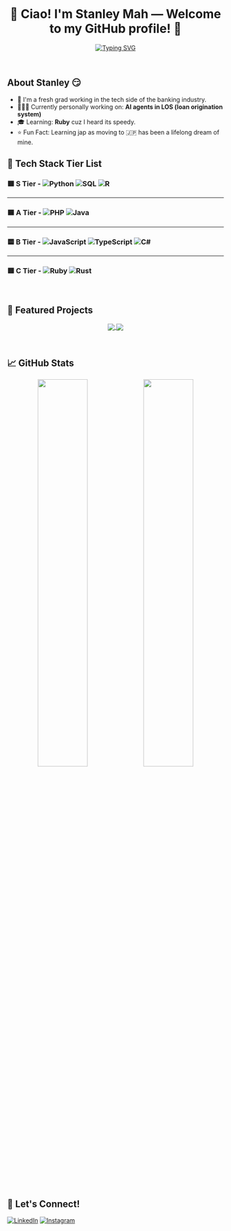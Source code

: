 <h1 align="center">🥂 Ciao! I'm Stanley Mah — Welcome to my GitHub profile! 🥂</h1>

<p align="center">
  <a href="https://git.io/typing-svg">
    <img src="https://readme-typing-svg.demolab.com?font=Fira+Code&duration=4000&pause=1000&color=00F7FF&center=true&width=600&lines=Software+Engineer.+Entrepreneur.+Monash+Graduate." alt="Typing SVG" />
  </a>
  </p>

  <br>

## About Stanley 😏
- 🎉 I'm a fresh grad working in the tech side of the banking industry.
- 👩🏻‍💻 Currently personally working on: **AI agents in LOS (loan origination system)**
- 🎓 Learning: **Ruby** cuz I heard its speedy.
- ⭐️ Fun Fact: Learning jap as moving to 🇯🇵 has been a lifelong dream of mine.

## 🧠 Tech Stack Tier List

### 🟩 S Tier - ![Python](https://img.shields.io/badge/-Python-black?style=flat-square&logo=python)  ![SQL](https://img.shields.io/badge/-SQL-black?style=flat-square&logo=mysql)  ![R](https://img.shields.io/badge/-R-black?style=flat-square&logo=r)
---
### 🟦 A Tier - ![PHP](https://img.shields.io/badge/-PHP-black?style=flat-square&logo=php)  ![Java](https://img.shields.io/badge/-Java-black?style=flat-square&logo=java)
---
### 🟨 B Tier - ![JavaScript](https://img.shields.io/badge/-JavaScript-black?style=flat-square&logo=javascript)  ![TypeScript](https://img.shields.io/badge/-TypeScript-black?style=flat-square&logo=typescript)  ![C#](https://img.shields.io/badge/-C%23-black?style=flat-square&logo=c-sharp)
---
### 🟥 C Tier - ![Ruby](https://img.shields.io/badge/-Ruby-black?style=flat-square&logo=ruby)  ![Rust](https://img.shields.io/badge/-Rust-black?style=flat-square&logo=rust)

<br>

## 📌 Featured Projects

<p align="center">
  <a href="https://github.com/YOUR_USERNAME/PROJECT_1" target="_blank">
    <img align="center" src="https://github-readme-stats.vercel.app/api/pin/?username=YOUR_USERNAME&repo=PROJECT_1&theme=tokyonight" />
  </a>
  <a href="https://github.com/YOUR_USERNAME/PROJECT_2" target="_blank">
    <img align="center" src="https://github-readme-stats.vercel.app/api/pin/?username=YOUR_USERNAME&repo=PROJECT_2&theme=tokyonight" />
  </a>
</p>

<br>

## 📈 GitHub Stats
<p align="center">
  <img width="48%" src="https://github-readme-stats.vercel.app/api?username=YOUR_USERNAME&show_icons=true&theme=tokyonight" />
  <img width="48%" src="https://github-readme-streak-stats.herokuapp.com/?user=YOUR_USERNAME&theme=tokyonight" />
</p>

## 🔗 Let's Connect!
[![LinkedIn](https://img.shields.io/badge/-LinkedIn-blue?style=flat-square&logo=linkedin)](https://www.linkedin.com/in/stanley-mah-yuet-xuan/)
[![Instagram](https://img.shields.io/badge/-Instagram-black?style=flat-square&logo=instagram)](https://www.instagram.com/stanley_maaaaaa?igsh=amd5azlpZG42OWt6)

